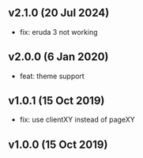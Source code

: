 ## v2.1.0 (20 Jul 2024)

* fix: eruda 3 not working

## v2.0.0 (6 Jan 2020)

* feat: theme support

## v1.0.1 (15 Oct 2019)

* fix: use clientXY instead of pageXY

## v1.0.0 (15 Oct 2019)